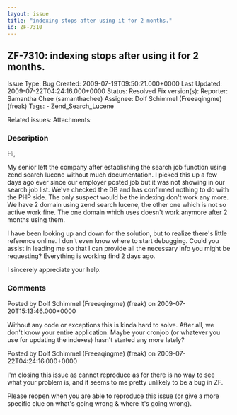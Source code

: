 ```yaml
---
layout: issue
title: "indexing stops after using it for 2 months."
id: ZF-7310
---
```


ZF-7310: indexing stops after using it for 2 months.
----------------------------------------------------

 Issue Type: Bug Created: 2009-07-19T09:50:21.000+0000 Last Updated: 2009-07-22T04:24:16.000+0000 Status: Resolved Fix version(s): 
 Reporter:  Samantha Chee (samanthachee)  Assignee:  Dolf Schimmel (Freeaqingme) (freak)  Tags: - Zend\_Search\_Lucene
 
 Related issues: 
 Attachments: 
### Description

Hi,

My senior left the company after establishing the search job function using zend search lucene without much documentation. I picked this up a few days ago ever since our employer posted job but it was not showing in our search job list. We've checked the DB and has confirmed nothing to do with the PHP side. The only suspect would be the indexing don't work any more. We have 2 domain using zend search lucene, the other one which is not so active work fine. The one domain which uses doesn't work anymore after 2 months using them.

I have been looking up and down for the solution, but to realize there's little reference online. I don't even know where to start debugging. Could you assist in leading me so that I can provide all the necessary info you might be requesting? Everything is working find 2 days ago.

I sincerely appreciate your help.

 

 

### Comments

Posted by Dolf Schimmel (Freeaqingme) (freak) on 2009-07-20T15:13:46.000+0000

Without any code or exceptions this is kinda hard to solve. After all, we don't know your entire application. Maybe your cronjob (or whatever you use for updating the indexes) hasn't started any more lately?

 

 

Posted by Dolf Schimmel (Freeaqingme) (freak) on 2009-07-22T04:24:16.000+0000

I'm closing this issue as cannot reproduce as for there is no way to see what your problem is, and it seems to me pretty unlikely to be a bug in ZF.

Please reopen when you are able to reproduce this issue (or give a more specific clue on what's going wrong & where it's going wrong).

 

 